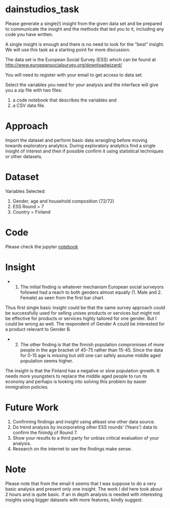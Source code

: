 # dainstudios_task

Please generate a single(!) insight from the given data set and be prepared to communicate the insight and the methods that led you to it, including any code you have written.
 
A single insight is enough and there is no need to look for the “best” insight. We will use this task as a starting point for more discussion.
 
The data set is the European Social Survey (ESS) which can be found at http://www.europeansocialsurvey.org/downloadwizard/ 

You will need to register with your email to get access to data set. 

Select the variables you need for your analysis and the interface will give you a zip file with two files: 
  
1) a code notebook that describes the variables and 
2) a CSV data file. 

# Approach
Import the dataset and perform basic data wrangling before moving towards exploratory analytics. During exploratory analytics find a single insight of interest and then if possible confirm it using statistical techniques or other datasets.

# Dataset
Variables Selected:
1. Gender, age and household composition (72/72)
2. ESS Round = 7
3. Country = Finland

# Code
Please check the jupyter [notebook](https://github.com/MuaazBin/dainstudios_task/blob/master/notebook/Insight%2Bfrom%2BESS.ipynb)

# Insight

+ 1. The initial finding is whatever mechanism European social surveyors followed had a reach to both genders almost equally 
(1. Male and 2. Female) as seen from the first bar chart.

Thus first single basic insight could be that the same survey approach could be successfully used for selling unisex products or services but might not be effective for products or services highly tailored for one gender. But I could be wrong as well. The respondent of Gender A could be interested for a product relevant to Gender B.

+ 2. The other finding is that the finnish population compromises of more people in the age bracket of 45-75
rather than 15-45. Since the data for 0-15 age is missing but still one can safely assume middle aged population seems higher.

The insight is that the Finland has a negative or slow population growth. It needs more youngsters to replace the middle aged people to run its economy and perhaps is looking into solving this problem by easier immigration policies.

# Future Work

1. Confirming findings and insight using atleast one other data source.
2. Do trend analysis by incorporating other ESS rounds' (Years') data to confirm the finindg of Round 7.
3. Show your results to a third party for unbias critical evaluation of your analysis.
4. Research on the internet to see the findings make sense.

# Note

Please note that from the email it seems that I was suppose to do a very basic analysis and present only one insight.
The work I did here took about 2 hours and is quite basic. If an in depth analysis is needed with interesting insights using bigger datasets with more features, kindly suggest.
